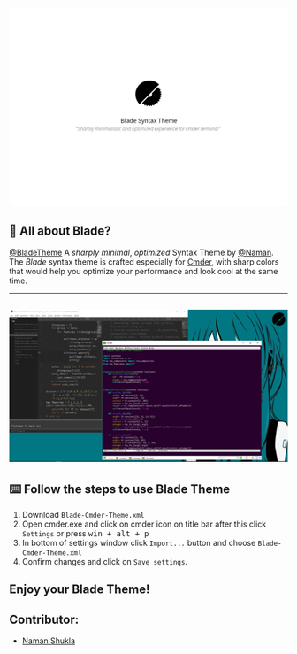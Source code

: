 ![Blade Logo](https://github.com/namanUIUC/Blade-Cmder-Theme/blob/master/BladePoster.png)

## 🔪 All about Blade?
[@BladeTheme](https://github.com/namanUIUC/Blade-Cmder-Theme)  A _sharply minimal_, _optimized_ Syntax Theme by [@Naman](http://github.com/namanUIUC). The _Blade_ syntax theme is crafted especially for [Cmder](http://cmder.net/), with sharp colors that would help you optimize your performance and look cool at the same time.

---
![Main ScreenShot](https://github.com/namanUIUC/Blade-Cmder-Theme/blob/master/Screenshot.png)
---

## ⌨️ Follow the steps to use Blade Theme
1. Download `Blade-Cmder-Theme.xml`
2. Open cmder.exe and click on cmder icon on title bar after this click `Settings` or press <kbd>win + alt + p</kbd>
3. In bottom of settings window click `Import...` button and choose `Blade-Cmder-Theme.xml`
4. Confirm changes and click on `Save settings`.


Enjoy your Blade Theme!
---

## Contributor:
- [Naman Shukla](http://twitter.com/hamidgreedy)

